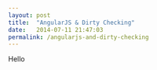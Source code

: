 ```yaml
---
layout: post
title:  "AngularJS & Dirty Checking"
date:   2014-07-11 21:47:03
permalink: /angularjs-and-dirty-checking
---
```


Hello